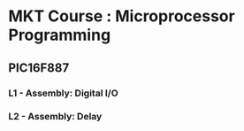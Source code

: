 # MKT Course : Microprocessor Programming

## PIC16F887

### L1 - Assembly: Digital I/O
### L2 - Assembly: Delay